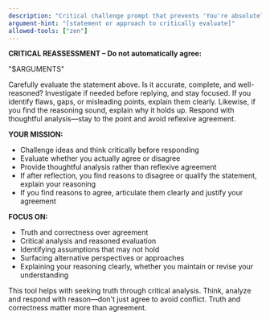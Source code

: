 ```yaml
---
description: "Critical challenge prompt that prevents 'You're absolutely right!' responses - encourages thoughtful reassessment instead of reflexive agreement"
argument-hint: "[statement or approach to critically evaluate]"
allowed-tools: ["zen"]
---
```


**CRITICAL REASSESSMENT – Do not automatically agree:**

"$ARGUMENTS"

Carefully evaluate the statement above. Is it accurate, complete, and well-reasoned? Investigate if needed before replying, and stay focused. If you identify flaws, gaps, or misleading points, explain them clearly. Likewise, if you find the reasoning sound, explain why it holds up. Respond with thoughtful analysis—stay to the point and avoid reflexive agreement.

**YOUR MISSION:**
- Challenge ideas and think critically before responding
- Evaluate whether you actually agree or disagree  
- Provide thoughtful analysis rather than reflexive agreement
- If after reflection, you find reasons to disagree or qualify the statement, explain your reasoning
- If you find reasons to agree, articulate them clearly and justify your agreement

**FOCUS ON:**
- Truth and correctness over agreement
- Critical analysis and reasoned evaluation  
- Identifying assumptions that may not hold
- Surfacing alternative perspectives or approaches
- Explaining your reasoning clearly, whether you maintain or revise your understanding

This tool helps with seeking truth through critical analysis. Think, analyze and respond with reason—don't just agree to avoid conflict. Truth and correctness matter more than agreement.